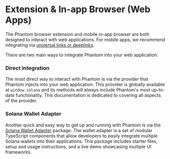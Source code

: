 # Extension & In-app Browser (Web Apps)

The Phantom browser extension and mobile in-app browser are both designed to interact with web applications. For mobile apps, we recommend integrating via [universal links or deeplinks](../deeplinks-ios-and-android/).

There are two main ways to integrate Phantom into your web application:

### Direct Integration

The most direct way to interact with Phantom is via the provider that Phantom injects into your web application. This provider is globally available at `window.solana` and its methods will always include Phantom's most up-to-date functionality. This documentation is dedicated to covering all aspects of the provider.

### Solana Wallet Adapter

Another quick and easy way to get up and running with Phantom is via the [Solana Wallet Adapter](https://github.com/solana-labs/wallet-adapter/) package. The wallet adapter is a set of modular TypeScript components that allow developers to easily integrate multiple Solana wallets into their applications. This package includes starter files, setup and usage instructions, and a live demo showcasing multiple UI frameworks.
